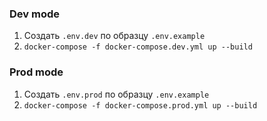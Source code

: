 ### Dev mode

1. Создать `.env.dev` по образцу `.env.example`
2. `docker-compose -f docker-compose.dev.yml up --build`

### Prod mode

1. Создать `.env.prod` по образцу `.env.example`
2. `docker-compose -f docker-compose.prod.yml up --build`